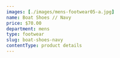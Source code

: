 ```yaml
---
images: [./images/mens-footwear05-a.jpg]
name: Boat Shoes // Navy
price: $70.00
department: mens
type: footwear
slug: boat-shoes-navy
contentType: product details
---
```

